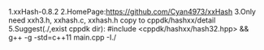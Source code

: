 1.xxHash-0.8.2
2.HomePage:https://github.com/Cyan4973/xxHash
3.Only need xxh3.h, xxhash.c, xxhash.h copy to cppdk/hashxx/detail
5.Suggest(./,exist cppdk dir): #include <cppdk/hashxx/hash32.hpp> && g++ -g -std=c++11 main.cpp -I./
